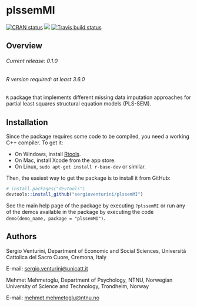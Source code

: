 # plssemMI

<!-- badges: start -->

[![CRAN
status](https://www.r-pkg.org/badges/version/plssemMI)](https://cran.r-project.org/package=plssemMI)
[![](http://cranlogs.r-pkg.org/badges/grand-total/plssemMI?color=blue)](https://cran.r-project.org/package=plssemMI)
[![Travis build status](https://travis-ci.org/sergioventurini/plssemMI.svg?branch=master)](https://travis-ci.org/sergioventurini/plssemMI)

<!-- badges: end -->

## Overview

###### Current release: 0.1.0
###### R version required: at least 3.6.0
`R` package that implements different missing data imputation approaches
for partial least squares structural equation models (PLS-SEM).

## Installation

Since the package requires some code to be compiled, you need a working C++
compiler. To get it:

- On Windows, install [Rtools](https://cran.r-project.org/bin/windows/Rtools/).
- On Mac, install Xcode from the app store.
- On Linux, `sudo apt-get install r-base-dev` or similar.

Then, the easiest way to get the package is to install it from GitHub:

``` r
# install.packages("devtools")
devtools::install_github("sergioventurini/plssemMI")
```

See the main help page of the package by executing `?plssemMI` or run any of
the demos available in the package by executing the code
`demo(demo_name, package = "plssemMI")`.

## Authors
Sergio Venturini, Department of Economic and Social Sciences, Università Cattolica del Sacro Cuore, Cremona, Italy

E-mail: sergio.venturini@unicatt.it

Mehmet Mehmetoglu, Department of Psychology, NTNU, Norwegian University of Science and Technology, Trondheim, Norway

E-mail: mehmet.mehmetoglu@ntnu.no

